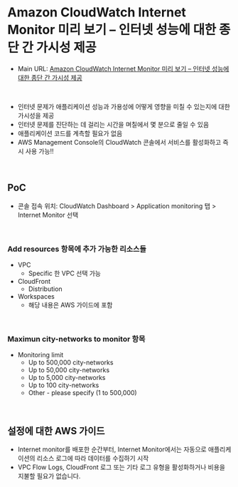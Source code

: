 # Amazon CloudWatch Internet Monitor 미리 보기 – 인터넷 성능에 대한 종단 간 가시성 제공

- Main URL: [Amazon CloudWatch Internet Monitor 미리 보기 – 인터넷 성능에 대한 종단 간 가시성 제공](https://aws.amazon.com/ko/blogs/korea/cloudwatch-internet-monitor-end-to-end-visibility-into-internet-performance-for-your-applications/)


<br>

- 인터넷 문제가 애플리케이션 성능과 가용성에 어떻게 영향을 미칠 수 있는지에 대한 가시성을 제공
- 인터넷 문제를 진단하는 데 걸리는 시간을 며칠에서 몇 분으로 줄일 수 있음
- 애플리케이션 코드를 계측할 필요가 없음
- AWS Management Console의 CloudWatch 콘솔에서 서비스를 활성화하고 즉시 사용 가능!!


<br>

## PoC

- 콘솔 접속 위치: CloudWatch Dashboard > Application monitoring 탭 > Internet Monitor 선택

<br>

### Add resources 항목에 추가 가능한 리소스들

- VPC
  - Specific 한 VPC 선택 가능
- CloudFront
  - Distribution
- Workspaces
  - 해당 내용은 AWS 가이드에 포함


<br>

### Maximun city-networks to monitor 항목

- Monitoring limit
  - Up to 500,000 city-networks
  - Up to 50,000 city-networks
  - Up to 5,000 city-networks
  - Up to 100 city-networks
  - Other - please specify (1 to 500,000)

<br>

## 설정에 대한 AWS 가이드

- Internet monitor를 배포한 순간부터, Internet Monitor에서는 자동으로 애플리케이션의 리소스 로그에 따라 데이터를 수집하기 시작
-  VPC Flow Logs, CloudFront 로그 또는 기타 로그 유형을 활성화하거나 비용을 지불할 필요가 없습니다.